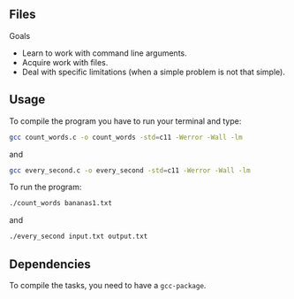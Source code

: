 ## Files

Goals

  - Learn to work with command line arguments.
  - Acquire work with files.
  - Deal with specific limitations (when a simple problem is not that simple).

## Usage

To compile the program you have to run your terminal and type:

  ```bash
  gcc count_words.c -o count_words -std=c11 -Werror -Wall -lm
  ```
  and
  ```bash
  gcc every_second.c -o every_second -std=c11 -Werror -Wall -lm
  ```

To run the program:

  ```bash
  ./count_words bananas1.txt
  ```
  and
  ```bash
  ./every_second input.txt output.txt
  ```

## Dependencies

To compile the tasks, you need to have a `gcc-package`.